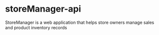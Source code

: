 # storeManager-api
StoreManager is a web application that helps store owners manage sales and product inventory records
